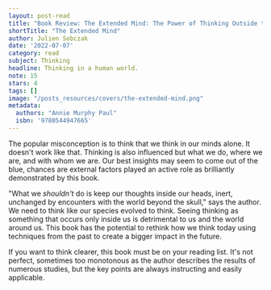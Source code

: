 ```yaml
---
layout: post-read
title: "Book Review: The Extended Mind: The Power of Thinking Outside the Brain"
shortTitle: "The Extended Mind"
author: Julien Sobczak
date: '2022-07-07'
category: read
subject: Thinking
headline: Thinking in a human world.
note: 15
stars: 4
tags: []
image: "/posts_resources/covers/the-extended-mind.png"
metadata:
  authors: "Annie Murphy Paul"
  isbn: '9780544947665'
---
```


The popular misconception is to think that we think in our minds alone. It doesn't work like that. Thinking is also influenced but what we do, where we are, and with whom we are. Our best insights may seem to come out of the blue, chances are external factors played an active role as brilliantly demonstrated by this book.

"What we _shouldn't_ do is keep our thoughts inside our heads, inert, unchanged by encounters with the world beyond the skull," says the author. We need to think like our species evolved to think. Seeing thinking as something that occurs only inside us is detrimental to us and the world around us. This book has the potential to rethink how we think today using techniques from the past to create a bigger impact in the future.

If you want to think clearer, this book must be on your reading list. It's not perfect, sometimes too monotonous as the author describes the results of numerous studies, but the key points are always instructing and easily applicable.
    